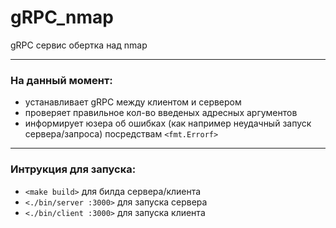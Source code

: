 # gRPC_nmap
gRPC сервис обертка над nmap
___
### На данный момент:
- устанавливает gRPC между клиентом и сервером
- проверяет правильное кол-во введеных адресных аргументов
- информирует юзера об ошибках (как например неудачный запуск сервера/запроса) посредствам `<fmt.Errorf>`

___
### Интрукция для запуска:
- `<make build>` для билда сервера/клиента
- `<./bin/server :3000>` для запуска сервера
- `<./bin/client :3000>` для запуска клиента



